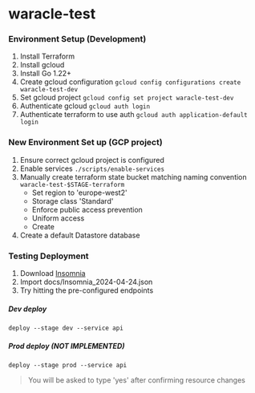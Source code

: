 # waracle-test

### Environment Setup (Development)

1. Install Terraform
2. Install gcloud
3. Install Go 1.22+
4. Create gcloud configuration `gcloud config configurations create waracle-test-dev`
5. Set gcloud project `gcloud config set project waracle-test-dev`
6. Authenticate gcloud `gcloud auth login`
7. Authenticate terraform to use auth `gcloud auth application-default login`

### New Environment Set up (GCP project)
1. Ensure correct gcloud project is configured
2. Enable services `./scripts/enable-services`
3. Manually create terraform state bucket matching naming convention `waracle-test-$STAGE-terraform`
   - Set region to 'europe-west2'
   - Storage class 'Standard'
   - Enforce public access prevention
   - Uniform access
   - Create
4. Create a default Datastore database

### Testing Deployment
1. Download [Insomnia](https://insomnia.rest/download)
2. Import docs/Insomnia_2024-04-24.json
3. Try hitting the pre-configured endpoints

##### Dev deploy
`deploy --stage dev --service api`

##### Prod deploy (NOT IMPLEMENTED)
`deploy --stage prod --service api`
> You will be asked to type 'yes' after confirming resource changes